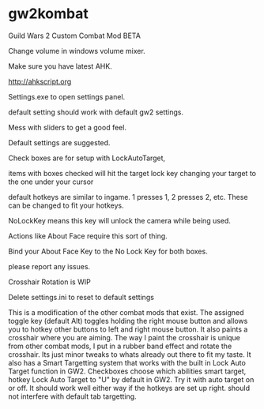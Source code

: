 # gw2kombat
Guild Wars 2 Custom Combat Mod BETA

Change volume in windows volume mixer.

Make sure you have latest AHK.

http://ahkscript.org

Settings.exe to open settings panel.

default setting should work with default gw2 settings.

Mess with sliders to get a good feel.

Default settings are suggested.

Check boxes are for setup with LockAutoTarget, 

items with boxes checked will hit the target lock key changing your target to the one under your cursor

default hotkeys are similar to ingame. 1 presses 1, 2 presses 2, etc. These can be changed to fit your hotkeys.

NoLockKey means this key will unlock the camera while being used.

Actions like About Face require this sort of thing.

Bind your About Face Key to the No Lock Key for both boxes.

please report any issues.

Crosshair Rotation is WIP

Delete settings.ini to reset to default settings

This is a modification of the other combat mods that exist. The assigned toggle key (default Alt) toggles holding the right mouse button and allows you to hotkey other buttons to left and right mouse button. It also paints a crosshair where you are aiming. The way I paint the crosshair is unique from other combat mods, I put in a rubber band effect and rotate the crosshair. Its just minor tweaks to whats already out there to fit my taste. It also has a Smart Targetting system that works with the built in Lock Auto Target function in GW2. Checkboxes choose which abilities smart target, hotkey Lock Auto Target to "U" by default in GW2. Try it with auto target on or off. It should work well either way if the hotkeys are set up right. should not interfere with default tab targetting.
